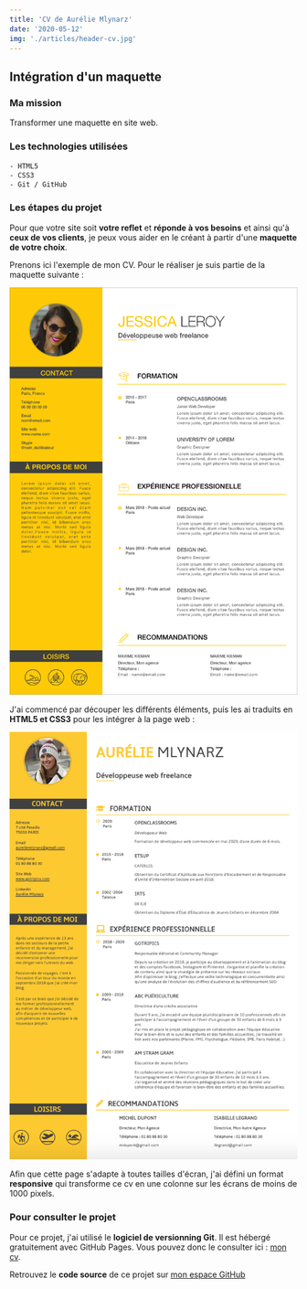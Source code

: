 ```yaml
---
title: 'CV de Aurélie Mlynarz'
date: '2020-05-12'
img: './articles/header-cv.jpg'
---
```


## Intégration d'un maquette

### Ma mission 
Transformer une maquette en site web.

### Les technologies utilisées
    - HTML5 
    - CSS3 
    - Git / GitHub

### Les étapes du projet
Pour que votre site soit **votre reflet** et **réponde à vos besoins** et ainsi qu'à **ceux de vos clients**, je peux vous aider en le créant à partir d'une **maquette de votre choix**.

Prenons ici l'exemple de mon CV. Pour le réaliser je suis partie de la maquette suivante :

![Maquette d'origine](./img-cv/maquette-cv.png) 

J'ai commencé par découper les différents éléments, puis les ai traduits en **HTML5 et CSS3** pour les intégrer à la page web :

![cv Aurélie Mlynarz](./img-cv/cv-aurelie-mlynarz.png)

Afin que cette page s'adapte à toutes tailles d'écran, j'ai défini un format **responsive** qui transforme ce cv en une colonne sur les écrans de moins de 1000 pixels.

### Pour consulter le projet
Pour ce projet, j'ai utilisé le **logiciel de versionning Git**. Il est hébergé gratuitement avec GitHub Pages. Vous pouvez donc le consulter ici : [mon cv](https://lilimly.github.io/cv_aurelie_mlynarz/ "Lien vers mon CV"). 

Retrouvez le **code source** de ce projet sur [mon espace GitHub](https://github.com/Lilimly/cv_aurelie_mlynarz "Code source de mon CV")